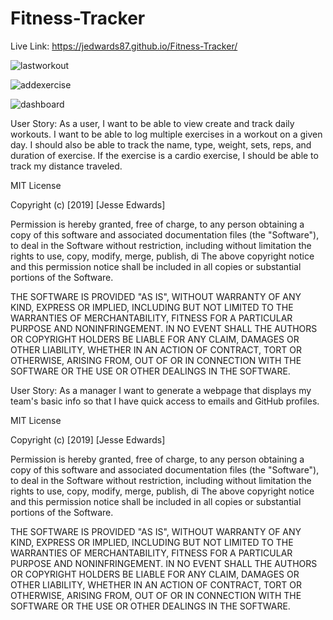 # Fitness-Tracker

Live Link: https://jedwards87.github.io/Fitness-Tracker/

![lastworkout](https://user-images.githubusercontent.com/57024833/73705226-e0f16800-46ba-11ea-9638-5f08e7180dbb.PNG)

![addexercise](https://user-images.githubusercontent.com/57024833/73705240-f070b100-46ba-11ea-8740-6967c2eec186.PNG)

![dashboard](https://user-images.githubusercontent.com/57024833/73705256-fd8da000-46ba-11ea-8b0f-303c441796de.PNG)

User Story: As a user, I want to be able to view create and track daily workouts. I want to be able to log multiple exercises in a workout on a given day. I should also be able to track the name, type, weight, sets, reps, and duration of exercise. If the exercise is a cardio exercise, I should be able to track my distance traveled.

MIT License

Copyright (c) [2019] [Jesse Edwards]

Permission is hereby granted, free of charge, to any person obtaining a copy of this software and associated documentation files (the "Software"), to deal in the Software without restriction, including without limitation the rights to use, copy, modify, merge, publish, di 
The above copyright notice and this permission notice shall be included in all copies or substantial portions of the Software.

THE SOFTWARE IS PROVIDED "AS IS", WITHOUT WARRANTY OF ANY KIND, EXPRESS OR IMPLIED, INCLUDING BUT NOT LIMITED TO THE WARRANTIES OF MERCHANTABILITY, FITNESS FOR A PARTICULAR PURPOSE AND NONINFRINGEMENT. IN NO EVENT SHALL THE AUTHORS OR COPYRIGHT HOLDERS BE LIABLE FOR ANY CLAIM, DAMAGES OR OTHER LIABILITY, WHETHER IN AN ACTION OF CONTRACT, TORT OR OTHERWISE, ARISING FROM, OUT OF OR IN CONNECTION WITH THE SOFTWARE OR THE USE OR OTHER DEALINGS IN THE SOFTWARE.


User Story: As a manager I want to generate a webpage that displays my team's basic info so that I have quick access to emails and GitHub profiles.

MIT License

Copyright (c) [2019] [Jesse Edwards]

Permission is hereby granted, free of charge, to any person obtaining a copy of this software and associated documentation files (the "Software"), to deal in the Software without restriction, including without limitation the rights to use, copy, modify, merge, publish, di 
The above copyright notice and this permission notice shall be included in all copies or substantial portions of the Software.

THE SOFTWARE IS PROVIDED "AS IS", WITHOUT WARRANTY OF ANY KIND, EXPRESS OR IMPLIED, INCLUDING BUT NOT LIMITED TO THE WARRANTIES OF MERCHANTABILITY, FITNESS FOR A PARTICULAR PURPOSE AND NONINFRINGEMENT. IN NO EVENT SHALL THE AUTHORS OR COPYRIGHT HOLDERS BE LIABLE FOR ANY CLAIM, DAMAGES OR OTHER LIABILITY, WHETHER IN AN ACTION OF CONTRACT, TORT OR OTHERWISE, ARISING FROM, OUT OF OR IN CONNECTION WITH THE SOFTWARE OR THE USE OR OTHER DEALINGS IN THE SOFTWARE.